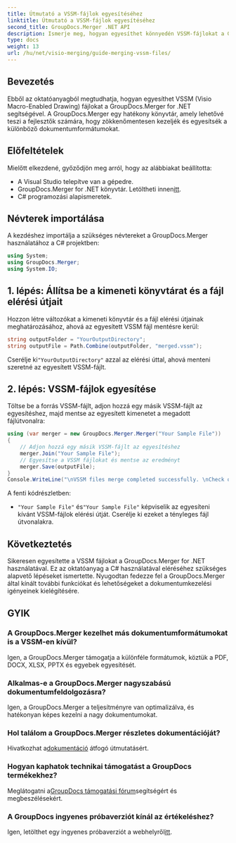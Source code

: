 ```yaml
---
title: Útmutató a VSSM-fájlok egyesítéséhez
linktitle: Útmutató a VSSM-fájlok egyesítéséhez
second_title: GroupDocs.Merger .NET API
description: Ismerje meg, hogyan egyesíthet könnyedén VSSM-fájlokat a GroupDocs.Merger for .NET segítségével. Lépésről lépésre útmutató C# fejlesztőknek.
type: docs
weight: 13
url: /hu/net/visio-merging/guide-merging-vssm-files/
---
```

## Bevezetés
Ebből az oktatóanyagból megtudhatja, hogyan egyesíthet VSSM (Visio Macro-Enabled Drawing) fájlokat a GroupDocs.Merger for .NET segítségével. A GroupDocs.Merger egy hatékony könyvtár, amely lehetővé teszi a fejlesztők számára, hogy zökkenőmentesen kezeljék és egyesítsék a különböző dokumentumformátumokat.
## Előfeltételek
Mielőtt elkezdené, győződjön meg arról, hogy az alábbiakat beállította:
- A Visual Studio telepítve van a gépedre.
-  GroupDocs.Merger for .NET könyvtár. Letöltheti innen[itt](https://releases.groupdocs.com/merger/net/).
- C# programozási alapismeretek.

## Névterek importálása
A kezdéshez importálja a szükséges névtereket a GroupDocs.Merger használatához a C# projektben:
```csharp
using System; 
using GroupDocs.Merger;
using System.IO;
```
## 1. lépés: Állítsa be a kimeneti könyvtárat és a fájl elérési útjait
Hozzon létre változókat a kimeneti könyvtár és a fájl elérési útjainak meghatározásához, ahová az egyesített VSSM fájl mentésre kerül:
```csharp
string outputFolder = "YourOutputDirectory";
string outputFile = Path.Combine(outputFolder, "merged.vssm");
```
 Cserélje ki`"YourOutputDirectory"` azzal az elérési úttal, ahová menteni szeretné az egyesített VSSM-fájlt.
## 2. lépés: VSSM-fájlok egyesítése
Töltse be a forrás VSSM-fájlt, adjon hozzá egy másik VSSM-fájlt az egyesítéshez, majd mentse az egyesített kimenetet a megadott fájlútvonalra:
```csharp
using (var merger = new GroupDocs.Merger.Merger("Your Sample File"))
{
    // Adjon hozzá egy másik VSSM-fájlt az egyesítéshez
    merger.Join("Your Sample File");
    // Egyesítse a VSSM fájlokat és mentse az eredményt
    merger.Save(outputFile);
}
Console.WriteLine("\nVSSM files merge completed successfully. \nCheck output in {0}", outputFolder);
```
A fenti kódrészletben:
- `"Your Sample File"` és`"Your Sample File"` képviselik az egyesíteni kívánt VSSM-fájlok elérési útját. Cserélje ki ezeket a tényleges fájl útvonalakra.

## Következtetés
Sikeresen egyesítette a VSSM fájlokat a GroupDocs.Merger for .NET használatával. Ez az oktatóanyag a C# használatával eléréséhez szükséges alapvető lépéseket ismertette. Nyugodtan fedezze fel a GroupDocs.Merger által kínált további funkciókat és lehetőségeket a dokumentumkezelési igényeinek kielégítésére.

## GYIK
### A GroupDocs.Merger kezelhet más dokumentumformátumokat is a VSSM-en kívül?
Igen, a GroupDocs.Merger támogatja a különféle formátumok, köztük a PDF, DOCX, XLSX, PPTX és egyebek egyesítését.
### Alkalmas-e a GroupDocs.Merger nagyszabású dokumentumfeldolgozásra?
Igen, a GroupDocs.Merger a teljesítményre van optimalizálva, és hatékonyan képes kezelni a nagy dokumentumokat.
### Hol találom a GroupDocs.Merger részletes dokumentációját?
 Hivatkozhat a[dokumentáció](https://reference.groupdocs.com/merger/net/) átfogó útmutatásért.
### Hogyan kaphatok technikai támogatást a GroupDocs termékekhez?
 Meglátogatni a[GroupDocs támogatási fórum](https://forum.groupdocs.com/c/merger/32)segítségért és megbeszélésekért.
### A GroupDocs ingyenes próbaverziót kínál az értékeléshez?
 Igen, letölthet egy ingyenes próbaverziót a webhelyről[itt](https://releases.groupdocs.com/).